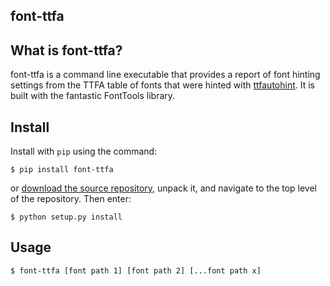 ## font-ttfa

## What is font-ttfa?


font-ttfa is a command line executable that provides a report of font hinting settings from the TTFA table of fonts that were hinted with [ttfautohint](http://www.freetype.org/ttfautohint/).  It is built with the fantastic FontTools library.


## Install

Install with `pip` using the command:

```
$ pip install font-ttfa
```


or [download the source repository](https://github.com/source-foundry/font-ttfa/tarball/master), unpack it, and navigate to the top level of the repository.  Then enter:


```
$ python setup.py install
```


## Usage


```
$ font-ttfa [font path 1] [font path 2] [...font path x]
```

